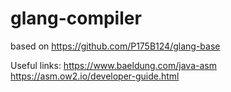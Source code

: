 # glang-compiler

based on https://github.com/P175B124/glang-base

Useful links:
https://www.baeldung.com/java-asm
https://asm.ow2.io/developer-guide.html
